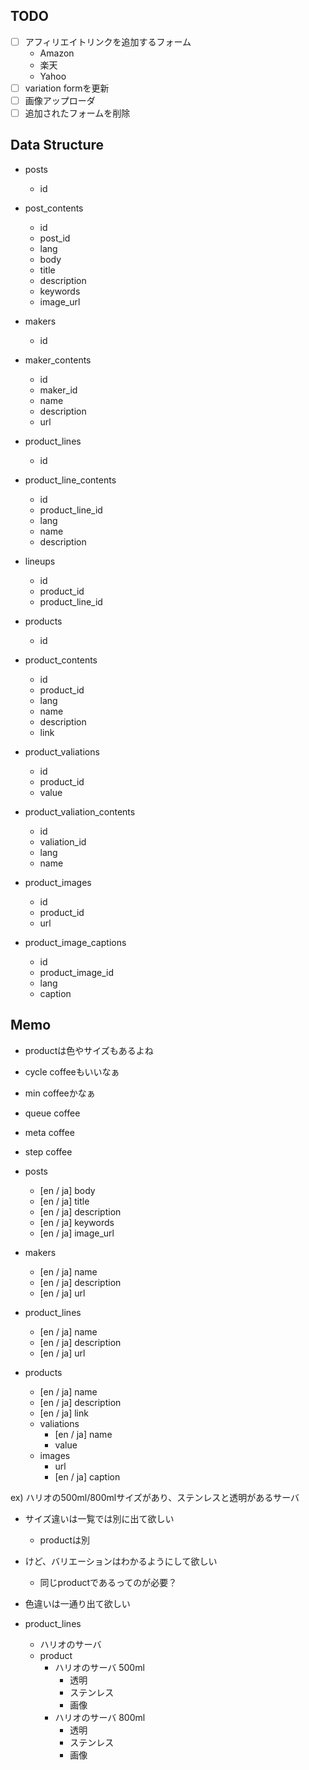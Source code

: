 ## TODO

- [ ] アフィリエイトリンクを追加するフォーム
  - Amazon
  - 楽天
  - Yahoo
- [ ] variation formを更新
- [ ] 画像アップローダ
- [ ] 追加されたフォームを削除

## Data Structure

- posts
  - id
- post_contents
  - id
  - post_id
  - lang
  - body
  - title
  - description
  - keywords
  - image_url

- makers
  - id
- maker_contents
  - id
  - maker_id
  - name
  - description
  - url
- product_lines
  - id
- product_line_contents
  - id
  - product_line_id
  - lang
  - name
  - description
- lineups
  - id
  - product_id
  - product_line_id
- products
  - id
- product_contents
  - id
  - product_id
  - lang
  - name
  - description
  - link
- product_valiations
  - id
  - product_id
  - value
- product_valiation_contents
  - id
  - valiation_id
  - lang
  - name
- product_images
  - id
  - product_id
  - url
- product_image_captions
  - id
  - product_image_id
  - lang
  - caption

## Memo

- productは色やサイズもあるよね
- cycle coffeeもいいなぁ
- min coffeeかなぁ
- queue coffee
- meta coffee
- step coffee

- posts
  - [en / ja] body
  - [en / ja] title
  - [en / ja] description
  - [en / ja] keywords
  - [en / ja] image_url
- makers
  - [en / ja] name
  - [en / ja] description
  - [en / ja] url
- product_lines
  - [en / ja] name
  - [en / ja] description
  - [en / ja] url
- products
  - [en / ja] name
  - [en / ja] description
  - [en / ja] link
  - valiations
    - [en / ja] name
    - value
  - images
    - url
    - [en / ja] caption

ex)
ハリオの500ml/800mlサイズがあり、ステンレスと透明があるサーバ
- サイズ違いは一覧では別に出て欲しい
  - productは別
- けど、バリエーションはわかるようにして欲しい
  - 同じproductであるってのが必要？
- 色違いは一通り出て欲しい

- product_lines
  - ハリオのサーバ
  - product
    - ハリオのサーバ 500ml
      - 透明
      - ステンレス
      - 画像
    - ハリオのサーバ 800ml
      - 透明
      - ステンレス
      - 画像
